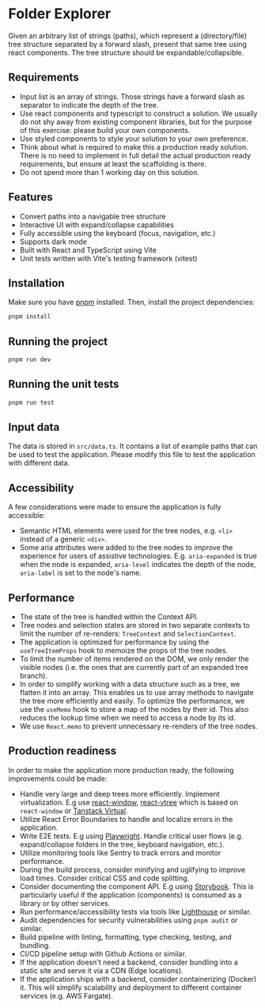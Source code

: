 # Folder Explorer

Given an arbitrary list of strings (paths), which represent a (directory/file) tree structure separated by a forward slash, present that same tree
using react components. The tree structure should be expandable/collapsible.

## Requirements

- Input list is an array of strings. Those strings have a forward slash as separator to indicate the depth of the tree.
- Use react components and typescript to construct a solution. We usually do not shy away from existing component libraries, but for the purpose of this exercise: please build your own components.
- Use styled components to style your solution to your own preference.
- Think about what is required to make this a production ready solution. There is no need to implement in full detail the actual production ready requirements, but ensure at least the scaffolding is there.
- Do not spend more than 1 working day on this solution.

## Features

- Convert paths into a navigable tree structure
- Interactive UI with expand/collapse capabilities
- Fully accessible using the keyboard (focus, navigation, etc.)
- Supports dark mode
- Built with React and TypeScript using Vite
- Unit tests written with Vite's testing framework (vitest)

## Installation

Make sure you have [pnpm](https://pnpm.io/) installed. Then, install the project dependencies:

```bash
pnpm install
```

## Running the project

```bash
pnpm run dev
```

## Running the unit tests

```bash
pnpm run test
```

## Input data

The data is stored in `src/data.ts`. It contains a list of example paths that can be used to test the application. Please modify this file to test the application with different data.

## Accessibility

A few considerations were made to ensure the application is fully accessible:

- Semantic HTML elements were used for the tree nodes, e.g. `<li>` instead of a generic `<div>`.
- Some aria attributes were added to the tree nodes to improve the experience for users of assistive technologies. E.g. `aria-expanded` is true when the node is expanded, `aria-level` indicates the depth of the node, `aria-label` is set to the node's name.

## Performance

- The state of the tree is handled within the Context API.
- Tree nodes and selection states are stored in two separate contexts to limit the number of re-renders: `TreeContext` and `SelectionContext`.
- The application is optimized for performance by using the `useTreeItemProps` hook to memoize the props of the tree nodes.
- To limit the number of items rendered on the DOM, we only render the visible nodes (i.e. the ones that are currently part of an expanded tree branch).
- In order to simplify working with a data structure such as a tree, we flatten it into an array. This enables us to use array methods to navigate the tree more efficiently and easily. To optimize the performance, we use the `useMemo` hook to store a map of the nodes by their id. This also reduces the lookup time when we need to access a node by its id.
- We use `React.memo` to prevent unnecessary re-renders of the tree nodes.

## Production readiness

In order to make the application more production ready, the following improvements could be made:

- Handle very large and deep trees more efficiently. Implement virtualization. E.g use [react-window](https://github.com/bvaughn/react-window), [react-vtree](https://github.com/Lodin/react-vtree) which is based on `react-window` or [Tanstack Virtual](https://github.com/tanstack/react-virtual).
- Utilize React Error Boundaries to handle and localize errors in the application.
- Write E2E tests. E.g using [Playwright](https://playwright.dev/). Handle critical user flows (e.g. expand/collapse folders in the tree, keyboard navigation, etc.).
- Utilize monitoring tools like Sentry to track errors and monitor performance.
- During the build process, consider minifying and uglifying to improve load times. Consider critical CSS and code splitting.
- Consider documenting the component API. E.g using [Storybook](https://storybook.js.org/). This is particularly useful if the application (components) is consumed as a library or by other services.
- Run performance/accessibility tests via tools like [Lighthouse](https://developer.chrome.com/docs/lighthouse/overview/) or similar.
- Audit dependencies for security vulnerabilities using `pnpm audit` or similar.
- Build pipeline with linting, formatting, type checking, testing, and bundling.
- CI/CD pipeline setup with Github Actions or similar.
- If the application doesn't need a backend, consider bundling into a static site and serve it via a CDN (Edge locations).
- If the application ships with a backend, consider containerizing (Docker) it. This will simplify scalability and deployment to different container services (e.g. AWS Fargate).
